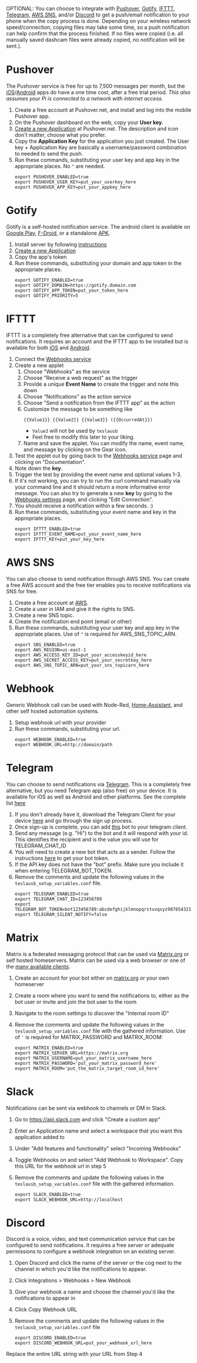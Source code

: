 OPTIONAL: You can choose to integrate with [Pushover](https://pushover.net), [Gotify](https://gotify.net/), [IFTTT](https://ifttt.com), [Telegram](https://telegram.org), [AWS SNS](https://aws.amazon.com/sns/), and/or [Discord](https://discord.com/) to get a push/email notification to your phone when the copy process is done. Depending on your wireless network speed/connection, copying files may take some time, so a push notification can help confirm that the process finished. If no files were copied (i.e. all manually saved dashcam files were already copied, no notification will be sent.).

# Pushover

The Pushover service is free for up to 7,500 messages per month, but the [iOS](https://pushover.net/clients/ios)/[Android](https://pushover.net/clients/android) apps do have a one time cost, after a free trial period. _This also assumes your Pi is connected to a network with internet access._

1. Create a free account at Pushover.net, and install and log into the mobile Pushover app.
1. On the Pushover dashboard on the web, copy your **User key**.
1. [Create a new Application](https://pushover.net/apps/build) at Pushover.net. The description and icon don't matter, choose what you prefer.
1. Copy the **Application Key** for the application you just created. The User key + Application Key are basically a username/password combination to needed to send the push.
1. Run these commands, substituting your user key and app key in the appropriate places. No `"` are needed.
   ```
   export PUSHOVER_ENABLED=true
   export PUSHOVER_USER_KEY=put_your_userkey_here
   export PUSHOVER_APP_KEY=put_your_appkey_here
   ```

# Gotify

Gotify is a self-hosted notification service. The android client is available on [Google Play](https://play.google.com/store/apps/details?id=com.github.gotify), [F-Droid](https://f-droid.org/de/packages/com.github.gotify/), or a standalone [APK](https://github.com/gotify/android/releases/latest).

1. Install server by following [instructions](https://gotify.net/docs/install)
1. [Create a new Application](https://gotify.net/docs/pushmsg)
1. Copy the app's token
1. Run these commands, substituting your domain and app token in the appropriate places.
   ```
   export GOTIFY_ENABLED=true
   export GOTIFY_DOMAIN=https://gotify.domain.com
   export GOTIFY_APP_TOKEN=put_your_token_here
   export GOTIFY_PRIORITY=5
   ```

# IFTTT

IFTTT is a completely free alternative that can be configured to send notifications. It requires an account and the IFTTT app to be installed but is available for both [iOS](https://itunes.apple.com/app/apple-store/id660944635) and [Android](https://play.google.com/store/apps/details?id=com.ifttt.ifttt).

1. Connect the [Webhooks service](https://ifttt.com/maker_webhooks)
1. Create a new applet
   1. Choose "Webhooks" as the service
   1. Choose "Receive a web request" as the trigger
   1. Provide a unique **Event Name** to create the trigger and note this down
   1. Choose "Notifications" as the action service
   1. Choose "Send a notification from the IFTTT app" as the action
   1. Customize the message to be something like
      ```
      {{Value1}} {{Value2}} {{Value3}} ({{OccurredAt}})
      ```
      - `Value3` will not be used by `teslausb`
      - Feel free to modify this later to your liking.
   1. Name and save the applet. You can modify the name, event name, and message by clicking on the Gear icon.
1. Test the applet out by going back to the [Webhooks service](https://ifttt.com/maker_webhooks) page and clicking on "Documentation".
1. Note down the **key**.
1. Trigger the test by providing the event name and optional values 1-3.
1. If it's not working, you can try to run the curl command manually via your command line and it should return a more informative error message. You can also try to generate a new **key** by going to the [Webhooks settings](https://ifttt.com/services/maker_webhooks/settings) page, and clicking "Edit Connection".
1. You should receive a notification within a few seconds. :)
1. Run these commands, substituting your event name and key in the appropriate places.
   ```
   export IFTTT_ENABLED=true
   export IFTTT_EVENT_NAME=put_your_event_name_here
   export IFTTT_KEY=put_your_key_here
   ```

# AWS SNS

You can also choose to send notification through AWS SNS. You can create a free AWS account and the free tier enables you to receive notifications via SNS for free.

1. Create a free account at [AWS](https://aws.amazon.com/).
1. Create a user in IAM and give it the rights to SNS.
1. Create a new SNS topic.
1. Create the notification end point (email or other)
1. Run these commands, substituting your user key and app key in the appropriate places. Use of `"` is required for AWS_SNS_TOPIC_ARN.
   ```
   export SNS_ENABLED=true
   export AWS_REGION=us-east-1
   export AWS_ACCESS_KEY_ID=put_your_accesskeyid_here
   export AWS_SECRET_ACCESS_KEY=put_your_secretkey_here
   export AWS_SNS_TOPIC_ARN=put_your_sns_topicarn_here
   ```

# Webhook

Generic Webhook call can be used with Node-Red, [Home-Assistant](https://home-assistant.io), and other self hosted automation systems.

1. Setup webhook url with your provider
2. Run these commands, substituting your url.
   ```
   export WEBHOOK_ENABLED=true
   export WEBHOOK_URL=http://domain/path
   ```

# Telegram

You can choose to send notifications via [Telegram](https://telegram.org/). This is a completely free alternative, but you need Telegram app (also free) on your device. It is available for iOS as well as Android and other platforms. See the complete list [here](https://telegram.org/apps)

1. If you don't already have it, download the Telegram Client for your device [here](https://telegram.org/apps) and go through the sign up process.
2. Once sign-up is complete, you can add [this](https://thereisabotforthat.com/bots/userinfobot) bot to your telegram client.
3. Send any message (e.g. "Hi") to the bot and it will respond with your id. This identifies the recipient and is the value you will use for TELEGRAM_CHAT_ID
4. You will need to create a new bot that acts as a sender. Follow the instructions [here](https://www.siteguarding.com/en/how-to-get-telegram-bot-api-token) to get your bot token.
5. If the API key does not have the "bot" prefix. Make sure you include it when entering TELEGRAM_BOT_TOKEN.
6. Remove the comments and update the following values in the `teslausb_setup_variables.conf` file.
   ```
   export TELEGRAM_ENABLED=true
   export TELEGRAM_CHAT_ID=123456789
   export TELEGRAM_BOT_TOKEN=bot123456789:abcdefghijklmnopqrstuvqxyz987654321
   export TELEGRAM_SILENT_NOTIFY=false
   ```

# Matrix

Matrix is a federated messaging protocol that can be used via [Matrix.org](https://matrix.org) or self hosted homeservers. Matrix can be used via a web browser or one of the [many available clients](https://matrix.org/clients/).

1. Create an account for your bot either on [matrix.org](https://matrix.org) or your own homeserver
2. Create a room where you want to send the notifications to, either as the bot user or invite and join the bot user to the room
3. Navigate to the room settings to discover the "Internal room ID"
4. Remove the comments and update the following values in the `teslausb_setup_variables.conf` file with the gathered information. Use of `'` is required for MATRIX_PASSWORD and MATRIX_ROOM:

   ```
   export MATRIX_ENABLED=true
   export MATRIX_SERVER_URL=https://matrix.org
   export MATRIX_USERNAME=put_your_matrix_username_here
   export MATRIX_PASSWORD='put_your_matrix_password_here'
   export MATRIX_ROOM='put_the_matrix_target_room_id_here'
   ```

# Slack

Notifications can be sent via webhook to channels or DM in Slack.

1. Go to https://api.slack.com and click "Create a custom app"
2. Enter an Application name and select a workspace that you want this application added to
3. Under "Add features and functionality" select "Incoming Webhooks"
4. Toggle Webhooks on and select "Add Webhook to Workspace". Copy this URL for the webhook url in step 5
5. Remove the comments and update the following values in the `teslausb_setup_variables.conf` file with the gathered information.

   ```
   export SLACK_ENABLED=true
   export SLACK_WEBHOOK_URL=http://localhost
   ```

# Discord

Discord is a voice, video, and text communication service that can be configured to send notifications. It requires a free server or adequate permissions to configure a webhook integration on an existing server.

1. Open Discord and click the name of the server or the cog next to the channel in which you'd like the notifications to appear.
2. Click Integrations > Webhooks > New Webhook
3. Give your webhook a name and choose the channel you'd like the notifications to appear in
4. Click Copy Webhook URL
5. Remove the comments and update the following values in the `teslausb_setup_variables.conf` file

   ```
   export DISCORD_ENABLED=true
   export DISCORD_WEBHOOK_URL=put_your_webhook_url_here
   ```

Replace the entire URL string with your URL from Step 4
